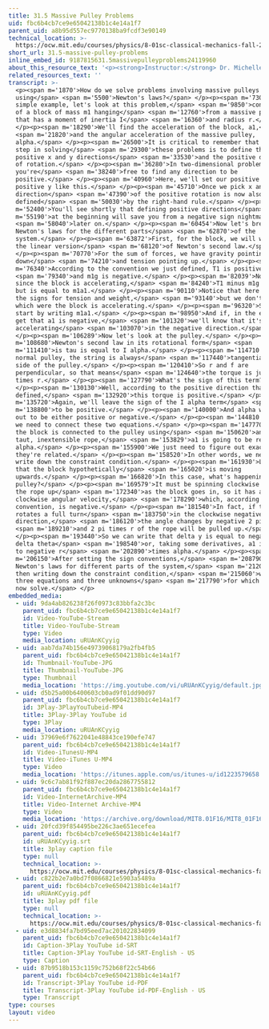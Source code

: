 ```yaml
---
title: 31.5 Massive Pulley Problems
uid: fbc6b4cb7ce9e65042138b1c4e14a1f7
parent_uid: a8b95d557ec9770138ba9fcdf3e90149
technical_location: >-
  https://ocw.mit.edu/courses/physics/8-01sc-classical-mechanics-fall-2016/week-10-rotational-motion/31.5-massive-pulley-problems/31.5-massive-pulley-problems
short_url: 31.5-massive-pulley-problems
inline_embed_id: 9187815631.5massivepulleyproblems24119960
about_this_resource_text: '<p><strong>Instructor:</strong> Dr. Michelle Tomasik</p>'
related_resources_text: ''
transcript: >-
  <p><span m='1870'>How do we solve problems involving massive pulleys
  using</span> <span m='5500'>Newton's laws?</span> </p><p><span m='7300'>As a
  simple example, let's look at this problem,</span> <span m='9850'>consisting
  of a block of mass m1 hanging</span> <span m='12760'>from a massive pulley
  that has a moment of inertia I</span> <span m='16360'>and radius r.</span>
  </p><p><span m='18290'>We'll find the acceleration of the block, a1,</span>
  <span m='21820'>and the angular acceleration of the massive pulley,
  alpha.</span> </p><p><span m='26500'>It is critical to remember that the first
  step in solving</span> <span m='29300'>these problems is to define the
  positive x and y directions</span> <span m='33530'>and the positive direction
  of rotation.</span> </p><p><span m='36280'>In two-dimensional problems,
  you're</span> <span m='38240'>free to find any direction to be
  positive.</span> </p><p><span m='40960'>Here, we'll set our positive x and
  positive y like this.</span> </p><p><span m='45710'>Once we pick x and y, the
  direction</span> <span m='47390'>of the positive rotation is now also
  defined</span> <span m='50030'>by the right-hand rule.</span> </p><p><span
  m='52400'>You'll see shortly that defining positive directions</span> <span
  m='55190'>at the beginning will save you from a negative sign nightmare</span>
  <span m='58040'>later on.</span> </p><p><span m='60454'>Now let's break down
  Newton's laws for the different parts</span> <span m='62870'>of the
  system.</span> </p><p><span m='63872'>First, for the block, we will write down
  the linear version</span> <span m='68120'>of Newton's second law.</span>
  </p><p><span m='70770'>For the sum of forces, we have gravity pointing
  down</span> <span m='74210'>and tension pointing up.</span> </p><p><span
  m='76340'>According to the convention we just defined, T1 is positive</span>
  <span m='79340'>and m1g is negative.</span> </p><p><span m='82039'>Notice that
  since the block is accelerating,</span> <span m='84240'>T1 minus m1g is not 0
  but is equal to m1a1.</span> </p><p><span m='90110'>Notice that here we've set
  the signs for tension and weight,</span> <span m='93140'>but we don't yet know
  which were the block is accelerating.</span> </p><p><span m='96320'>So we just
  start by writing m1a1.</span> </p><p><span m='98950'>And if, in the end, we
  get that a1 is negative,</span> <span m='101320'>we'll know that it's actually
  accelerating</span> <span m='103070'>in the negative direction.</span>
  </p><p><span m='106289'>Now let's look at the pulley.</span> </p><p><span
  m='108680'>Newton's second law in its rotational form</span> <span
  m='111410'>is tau is equal to I alpha.</span> </p><p><span m='114710'>For a
  normal pulley, the string is always</span> <span m='117440'>tangential to the
  side of the pulley.</span> </p><p><span m='120410'>So r and f are
  perpendicular, so that means</span> <span m='124640'>the torque is just T1
  times r.</span> </p><p><span m='127790'>What's the sign of this term?</span>
  </p><p><span m='130130'>Well, according to the positive direction that we
  defined,</span> <span m='132920'>this torque is positive.</span> </p><p><span
  m='135720'>Again, we'll leave the sign of the I alpha term</span> <span
  m='138800'>to be positive.</span> </p><p><span m='140000'>And alpha will turn
  out to be either positive or negative.</span> </p><p><span m='144810'>Finally,
  we need to connect these two equations.</span> </p><p><span m='147770'>Because
  the block is connected to the pulley using</span> <span m='150620'>an ideal,
  taut, inextensible rope,</span> <span m='153829'>a1 is going to be related to
  alpha.</span> </p><p><span m='155900'>We just need to figure out exactly how
  they're related.</span> </p><p><span m='158520'>In other words, we need to
  write down the constraint condition.</span> </p><p><span m='161930'>Let's say
  that the block hypothetically</span> <span m='165020'>is moving
  upwards.</span> </p><p><span m='166820'>In this case, what's happening to the
  pulley?</span> </p><p><span m='169579'>It must be spinning clockwise to pull
  the rope up</span> <span m='172340'>as the block goes in, so it has a
  clockwise angular velocity,</span> <span m='178290'>which, according to our
  convention, is negative.</span> </p><p><span m='181540'>In fact, if the pulley
  rotates a full turn</span> <span m='183750'>in the clockwise negative
  direction,</span> <span m='186120'>the angle changes by negative 2 pi,</span>
  <span m='189210'>and 2 pi times r of the rope will be pulled up.</span>
  </p><p><span m='193440'>So we can write that delta y is equal to negative r
  delta theta</span> <span m='198540'>or, taking some derivatives, a1 is equal
  to negative r</span> <span m='202890'>times alpha.</span> </p><p><span
  m='206150'>After setting the sign conventions,</span> <span m='208790'>writing
  Newton's laws for different parts of the system,</span> <span m='212000'>and
  then writing down the constraint condition,</span> <span m='215060'>we have
  three equations and three unknowns</span> <span m='217790'>for which we can
  now solve.</span> </p>
embedded_media:
  - uid: 9da4ab826238f26f0973c83bbfa2c3bc
    parent_uid: fbc6b4cb7ce9e65042138b1c4e14a1f7
    id: Video-YouTube-Stream
    title: Video-YouTube-Stream
    type: Video
    media_location: uRUAnKCyyig
  - uid: aab7da74b156e49739068179a2fb4fb5
    parent_uid: fbc6b4cb7ce9e65042138b1c4e14a1f7
    id: Thumbnail-YouTube-JPG
    title: Thumbnail-YouTube-JPG
    type: Thumbnail
    media_location: 'https://img.youtube.com/vi/uRUAnKCyyig/default.jpg'
  - uid: d5b25a00b6400603cb0ad9f01dd90d97
    parent_uid: fbc6b4cb7ce9e65042138b1c4e14a1f7
    id: 3Play-3PlayYouTubeid-MP4
    title: 3Play-3Play YouTube id
    type: 3Play
    media_location: uRUAnKCyyig
  - uid: 37969e6f7622041e48843ce190efe747
    parent_uid: fbc6b4cb7ce9e65042138b1c4e14a1f7
    id: Video-iTunesU-MP4
    title: Video-iTunes U-MP4
    type: Video
    media_location: 'https://itunes.apple.com/us/itunes-u/id1223579658'
  - uid: 9c6c7ab81f92f887ec20da2867755812
    parent_uid: fbc6b4cb7ce9e65042138b1c4e14a1f7
    id: Video-InternetArchive-MP4
    title: Video-Internet Archive-MP4
    type: Video
    media_location: 'https://archive.org/download/MIT8.01F16/MIT8_01F16_L31v05_360p.mp4'
  - uid: 20fcd39f854495be226c3ae651ecefea
    parent_uid: fbc6b4cb7ce9e65042138b1c4e14a1f7
    id: uRUAnKCyyig.srt
    title: 3play caption file
    type: null
    technical_location: >-
      https://ocw.mit.edu/courses/physics/8-01sc-classical-mechanics-fall-2016/week-10-rotational-motion/31.5-massive-pulley-problems/31.5-massive-pulley-problems/uRUAnKCyyig.srt
  - uid: c822b2e7a0bd7f0866821e5903a5489a
    parent_uid: fbc6b4cb7ce9e65042138b1c4e14a1f7
    id: uRUAnKCyyig.pdf
    title: 3play pdf file
    type: null
    technical_location: >-
      https://ocw.mit.edu/courses/physics/8-01sc-classical-mechanics-fall-2016/week-10-rotational-motion/31.5-massive-pulley-problems/31.5-massive-pulley-problems/uRUAnKCyyig.pdf
  - uid: e3d8834fa7bd95eed7ac201022834099
    parent_uid: fbc6b4cb7ce9e65042138b1c4e14a1f7
    id: Caption-3Play YouTube id-SRT
    title: Caption-3Play YouTube id-SRT-English - US
    type: Caption
  - uid: 87b9518b153c1159c752b68f22c54b66
    parent_uid: fbc6b4cb7ce9e65042138b1c4e14a1f7
    id: Transcript-3Play YouTube id-PDF
    title: Transcript-3Play YouTube id-PDF-English - US
    type: Transcript
type: courses
layout: video
---
```

